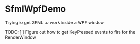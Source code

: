 # SfmlWpfDemo
Trying to get SFML to work inside a WPF window

TODO:
[ ] Figure out how to get KeyPressed events to fire for the RenderWindow
